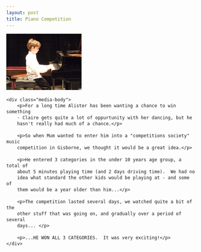 ```yaml
---
layout: post
title: Piano Competition
---
```

<div class="media">
    <img src="/images/content/20111009-DSC02463.jpg" alt="alister"/>

    <div class="media-body">
        <p>For a long time Alister has been wanting a chance to win something
        - Claire gets quite a lot of oppurtunity with her dancing, but he
        hasn't really had much of a chance.</p>

        <p>So when Mum wanted to enter him into a "competitions society" music
        competition in Gisborne, we thought it would be a great idea.</p>

        <p>He entered 3 categories in the under 10 years age group, a total of
        about 5 minutes playing time (and 2 days driving time).  We had no
        idea what standard the other kids would be playing at - and some of
        them would be a year older than him...</p>

        <p>The competition lasted several days, we watched quite a bit of the
        other stuff that was going on, and gradually over a period of several
        days... </p>

        <p>...HE WON ALL 3 CATEGORIES.  It was very exciting!</p>
    </div>
</div>
